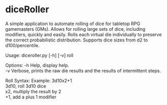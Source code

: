 # diceRoller

A simple application to automate rolling of dice for tabletop RPG gamemasters (GMs).
Allows for rolling large sets of dice, including modifiers, quickly and easily.
Rolls each virtual die individually to preserve the correct probabilistic distribution.
Supports dice sizes from d2 to d100/percentile.

Usage: diceroller.py [-h] [-v] roll


Options: 
	-h       Help, display help.      
	-v       Verbose, prints the raw die results and the results of intermittent steps.  
    
Roll Syntax: 
    Example: 3d10x2+1  
	3d10, roll 3d10 dice   
	x2,   multiply the result by 2   
	+1,   add a plus 1 modifier      
